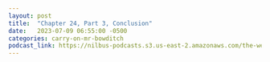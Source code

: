 ```yaml
---
layout: post
title:  "Chapter 24, Part 3, Conclusion"
date:   2023-07-09 06:55:00 -0500
categories: carry-on-mr-bowditch
podcast_link: https://nilbus-podcasts.s3.us-east-2.amazonaws.com/the-well-trained-mind/Carry%20On,%20Mr.%20Bowditch/Chapter%2024,%20Part%203,%20Conclusion.mp3
---
```


